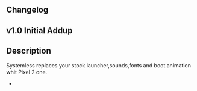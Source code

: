 ## Changelog
v1.0 Initial Addup 
-

## Description 
Systemless replaces your stock launcher,sounds,fonts and boot animation whit Pixel 2 one. 

-

